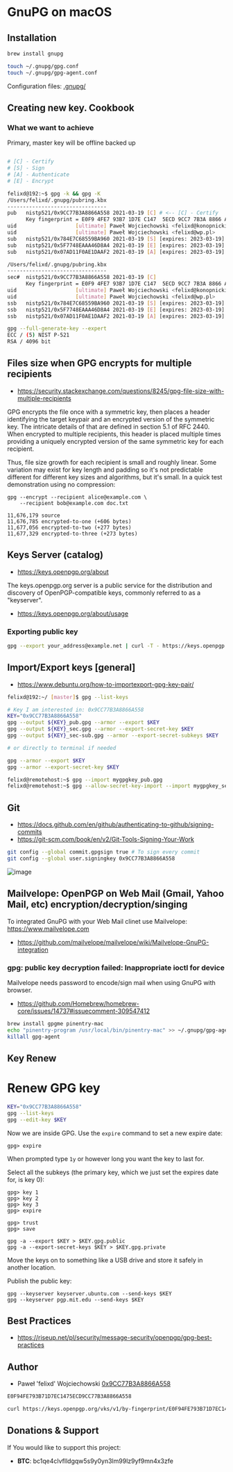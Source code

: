 # GnuPG on macOS

## Installation

```bash
brew install gnupg
```

```bash
touch ~/.gnupg/gpg.conf
touch ~/.gnupg/gpg-agent.conf
```

Configuration files: [.gnupg/](.gnupg/)

## Creating new key. Cookbook

### What we want to achieve

Primary, master key will be offline backed up

```bash

# [C] - Certify
# [S] - Sign
# [A] - Authenticate
# [E] - Encrypt

felixd@192:~$ gpg -k && gpg -K
/Users/felixd/.gnupg/pubring.kbx
--------------------------------
pub   nistp521/0x9CC77B3A8866A558 2021-03-19 [C] # <-- [C] - Certify
      Key fingerprint = E0F9 4FE7 93B7 1D7E C147  5ECD 9CC7 7B3A 8866 A558
uid                   [ultimate] Paweł Wojciechowski <felixd@konopnickiej.com>
uid                   [ultimate] Paweł Wojciechowski <felixd@wp.pl>
sub   nistp521/0x784E7C68559BA960 2021-03-19 [S] [expires: 2023-03-19]
sub   nistp521/0x5F7748EAAA46D8A4 2021-03-19 [E] [expires: 2023-03-19]
sub   nistp521/0x07AD11F0AE1DAAF2 2021-03-19 [A] [expires: 2023-03-19]

/Users/felixd/.gnupg/pubring.kbx
--------------------------------
sec#  nistp521/0x9CC77B3A8866A558 2021-03-19 [C]
      Key fingerprint = E0F9 4FE7 93B7 1D7E C147  5ECD 9CC7 7B3A 8866 A558
uid                   [ultimate] Paweł Wojciechowski <felixd@konopnickiej.com>
uid                   [ultimate] Paweł Wojciechowski <felixd@wp.pl>
ssb   nistp521/0x784E7C68559BA960 2021-03-19 [S] [expires: 2023-03-19]
ssb   nistp521/0x5F7748EAAA46D8A4 2021-03-19 [E] [expires: 2023-03-19]
ssb   nistp521/0x07AD11F0AE1DAAF2 2021-03-19 [A] [expires: 2023-03-19]

```

```bash
gpg --full-generate-key --expert
ECC / (5) NIST P-521
RSA / 4096 bit
```

## Files size when GPG encrypts for multiple recipients

* https://security.stackexchange.com/questions/8245/gpg-file-size-with-multiple-recipients

GPG encrypts the file once with a symmetric key, then places a header identifying the target keypair and an encrypted version of the symmetric key. The intricate details of that are defined in section 5.1 of RFC 2440. When encrypted to multiple recipients, this header is placed multiple times providing a uniquely encrypted version of the same symmetric key for each recipient.

Thus, file size growth for each recipient is small and roughly linear. Some variation may exist for key length and padding so it's not predictable different for different key sizes and algorithms, but it's small. In a quick test demonstration using no compression:

```
gpg --encrypt --recipient alice@example.com \
    --recipient bob@example.com doc.txt
```

```
11,676,179 source
11,676,785 encrypted-to-one (+606 bytes)
11,677,056 encrypted-to-two (+277 bytes)
11,677,329 encrypted-to-three (+273 bytes)
```

## Keys Server (catalog)

* https://keys.openpgp.org/about

The keys.openpgp.org server is a public service for the distribution and discovery of OpenPGP-compatible keys, commonly referred to as a "keyserver".

* https://keys.openpgp.org/about/usage

### Exporting public key

```bash
gpg --export your_address@example.net | curl -T - https://keys.openpgp.org
```

## Import/Export keys [general]

* https://www.debuntu.org/how-to-importexport-gpg-key-pair/

```bash
felixd@192:~/ [master]$ gpg --list-keys

# Key I am interested in: 0x9CC77B3A8866A558
KEY="0x9CC77B3A8866A558"
gpg --output ${KEY}_pub.gpg --armor --export $KEY
gpg --output ${KEY}_sec.gpg --armor --export-secret-key $KEY
gpg --output ${KEY}_sec-sub.gpg --armor --export-secret-subkeys $KEY

# or directly to terminal if needed

gpg --armor --export $KEY
gpg --armor --export-secret-key $KEY

felixd@remotehost:~$ gpg --import mygpgkey_pub.gpg
felixd@remotehost:~$ gpg --allow-secret-key-import --import mygpgkey_sec.gpg
```

## Git

* https://docs.github.com/en/github/authenticating-to-github/signing-commits
* https://git-scm.com/book/en/v2/Git-Tools-Signing-Your-Work


```bash
git config --global commit.gpgsign true # To sign every commit
git config --global user.signingkey 0x9CC77B3A8866A558
```

![image](https://user-images.githubusercontent.com/4963164/111005115-7ebd6900-838a-11eb-830d-35fcce4590a1.png)


## Mailvelope: OpenPGP on Web Mail (Gmail, Yahoo Mail, etc) encryption/decryption/singing

To integrated GnuPG with your Web Mail clinet use Mailvelope: https://www.mailvelope.com

* https://github.com/mailvelope/mailvelope/wiki/Mailvelope-GnuPG-integration


### gpg: public key decryption failed: Inappropriate ioctl for device

Mailvelope needs password to encode/sign mail when using GnuPG with browser.

* https://github.com/Homebrew/homebrew-core/issues/14737#issuecomment-309547412

```bash
brew install gpgme pinentry-mac
echo "pinentry-program /usr/local/bin/pinentry-mac" >> ~/.gnupg/gpg-agent.conf
killall gpg-agent
```

## Key Renew

# Renew GPG key

```bash
KEY="0x9CC77B3A8866A558"
gpg --list-keys
gpg --edit-key $KEY

```

Now we are inside GPG. Use the `expire` command to set a new expire date:

```
gpg> expire
```    

When prompted type `1y` or however long you want the key to last for.

Select all the subkeys (the primary key, which we just set the expires date for, is key 0):

```
gpg> key 1
gpg> key 2
gpg> key 3
gpg> expire

gpg> trust
gpg> save

gpg -a --export $KEY > $KEY.gpg.public
gpg -a --export-secret-keys $KEY > $KEY.gpg.private
```

Move the keys on to something like a USB drive and store it safely in another location.

Publish the public key:

```
gpg --keyserver keyserver.ubuntu.com --send-keys $KEY
gpg --keyserver pgp.mit.edu --send-keys $KEY
```


## Best Practices

* https://riseup.net/pl/security/message-security/openpgp/gpg-best-practices

## Author

* Paweł 'felixd' Wojciechowski [0x9CC77B3A8866A558](https://keys.openpgp.org/vks/v1/by-fingerprint/E0F94FE793B71D7EC1475ECD9CC77B3A8866A558)
```bash
E0F94FE793B71D7EC1475ECD9CC77B3A8866A558

curl https://keys.openpgp.org/vks/v1/by-fingerprint/E0F94FE793B71D7EC1475ECD9CC77B3A8866A558 | gpg --import
```

## Donations & Support

If You would like to support this project:

* **BTC**: bc1qe4clvflldgqw5s9y0yn3lm99lz9yf9mn4x3zfe
